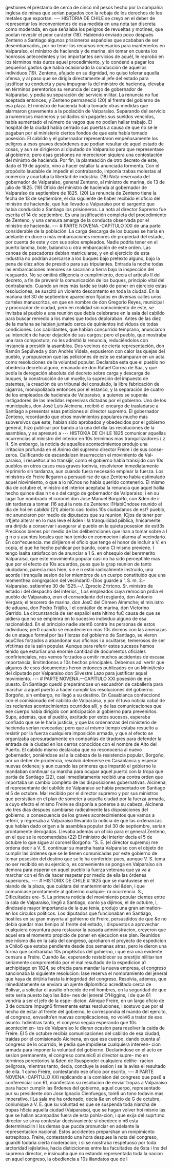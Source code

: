 gestiones el préstamo de cerca de cinco mil pesos hecho por la compañía inglesa de minas que serían pagados con la rebaja de los derechos de los metales que exportan. --- HISTORIA DE CHILE se creyó en el deber de representar los inconvenientes de esa medida en una nota tan discreta como moderada, en que señalaba los peligros de revueltas y motines, que podían revestir el peor carácter (18). Habiendo enviado poco después Zenteno a Santiago algunos prisioneros españoles que acababan de ser desembarcados, por no tener los recursos necesarios para mantenerlos en Valparaíso, el ministro de hacienda y de marina, sin tomar en cuenta los honrosos antecedentes y los importantes servicios de aquél, le reprobó en los términos más duros aquel procedimiento, y lo condenó a pagar los pequeños gastos que había ocasionado la conducción de aquellos individuos (19). Zenteno, afajado en su dignidad, no quiso tolerar aquella ofensa, y al paso que se dirigía directamente al jefe del estado para justificar su conducta y para impugnar la del ministro de hacienda, elevaba en términos perentorios su renuncia del cargo de gobernador de Valparaíso, y pedía su separación del servicio militar. La renuncia no fue aceptada entonces, y Zenteno permaneció (20) al frente del gobierno de esa plaza. El ministro de hacienda había tomado otras medidas que alarmaron gravemente a la población de Valparaíso. Separando del servicio a numerosos marineros y soldados sin pagarles sus sueldos vencidos, había aumentado el número de vagos que no podían hallar trabajo. El hospital de la ciudad había cerrado sus puertas a causa de que no se le pagaban por el ministerio ciertos fondos de que este había tomado posesión. El cabildo y el gobernador representaron empeñosamente los peligros a esos graves desórdenes que podían resultar de aquel estado de cosas, y aun se dirigieron al diputado de Valparaíso para que representase al gobierno; pero esas gestiones no merecieron siquiera una contestación del ministro de hacienda. Por fin, la planteación de otro decreto de este, dado el 19 de agosto, vino a hacer estallar la anunciada tormenta. Con el propósito laudable de impedir el contrabando, imponía trabas molestas al comercio y coartaba la libertad de industria. (18) Nota reservada del gobernador de Valparaíso, general Zenteno, al ministro de marina, de 13 de julio de 1825. (19) Oficio del ministro de hacienda al gobernador de Valparaíso de septiembre de 1825. (20) La renuncia de Zenteno tiene la fecha de 13 de septiembre, el día siguiente de haber recibido el oficio del ministro de hacienda, que fue llevado a Valparaíso por el sargento que había conducido a Santiago los prisioneros. La nota al director Supremo fue escrita el 14 de septiembre. Es una justificación completa del procedimiento de Zenteno, y una censura amarga de la conducta observada por el ministro de hacienda. --- # PARTE NOVENA.-CAPÍTULO XXI de una parte considerable de la población. La carga descarga de los buques se haría en adelante en doce o más embarcaciones menores de propiedad del estado, por cuenta de este y con sus solos empleados. Nadie podría tener en el puerto lancha, bote, balandra u otra embarcación de este orden. Las canoas de pescadores debían matricularse, y en el ejercicio de esta industria no podrían acercarse a los buques bajo pretexto alguno, bajo la pena de diez años de presidio para sus tripulantes. Entrada la noche todas las embarcaciones menores se sacarían a tierra bajo la inspección del resguardo. No se omitirá diligencia o cumplimiento, decía el artículo II del decreto, a fin de prevenir la comunicación de los buques, principio vital del contrabando. Cuando un mes más tarde se trató de poner en ejercicio estas resoluciones, se suscitó un violento descontento en toda la ciudad. En la mañana del 30 de septiembre aparecieron fijados en diversas calles unos carteles manuscritos, en que en nombre de don Gregorio Reyes, municipal y procurador de ciudad, pero en realidad sin conocimiento de este, se invitaba al pueblo a una reunión que debía celebrarse en la sala del cabildo para buscar remedio a los males que todos deploraban. Antes de las diez de la mañana se habían juntado cerca de quinientos individuos de todas condiciones. Los cabildantes, que habían concurrido temprano, anunciaron su intención de hacer dejación de sus cargos; pero el pueblo, que mostraba una rara compostura, no les admitió la renuncia, reduciéndolos con instancia a presidir la asamblea. Dos vecinos de cierta representación, don Ramón Sepúlveda y don Andrés Videla, expusieron con calor las quejas del pueblo, y propusieron que las peticiones de este se estamparan en un acta como resoluciones de la voluntad popular. Declaraba esta que el pueblo no obedecía decreto alguno, emanado de don Rafael Correa de Saa, y que pedía la derogación absoluta del decreto sobre carga y descarga de buques, la construcción de un muelle, la supresión del impuesto de patentes, la creación de un tribunal del consulado, la libre fabricación de cigarros, monopolizada entonces por el estanco, y la separación de cuatro de los empleados de hacienda de Valparaíso, a quienes se suponía instigadores de las medidas represivas dictadas por el gobierno. Uno de los municipales, don José Luis Aicinena, recibió el encargo de trasladarse a Santiago a presentar esas peticiones al director supremo. El gobernador Zenteno, recordando que otros movimientos populares mucho más subversivos que este, habían sido aprobados y obedecidos por el gobierno general, hizo publicar por bando a la una del día las resoluciones de la asamblea, y se apresuró a --- HlSTOKlA DE CHILE 1825 comunicar aquellas ocurrencias al ministro del interior en 10s terinimos mas tranquilizadores ( z I). Sin embargo, la noticia de aquellos acontecimientos produjo una irritacion profunda en el Animo del supremo director Freire i de sus conse- zeros. Calificando de escandalosn insurreccion el movimiento de Val- paraiso, i resueltos a'no transijir, como el gobierno habia transijido con 10s pueblos en otros casos mas graves todnvia, resolvieron inmediatamente reprimirlo sin tardanza, aun cuando fuera necesario emplear la fuerza. Los ministros de Freire llegaron a persuadirse de que Zenteno habia estimulado aquel niovimiento, o que a lo niCnos no habia querido contenerlo. El mismo dia de octubre el, ministro del interior aceptaba la renuncia que aquel hallia hecho quince dias h t e s del cargo de gobernador de Valparaiso; i en su lugar fue nombrado el coronel don Jose Manuel BorgoRo, con &#x26;den de ir sin tardanza a tomar. I16 aqui la nota de Zenteno: I1HabiCndose reunido el dia de hoi en cabildo (21) abierto casi todos 10s ciudadanos de est? pueblo, mc anunciaron por medio de diputados que su reunion, ICjos de tener por rrl)jeto alterar en lo mas leve el &#x26;den i !a tranquilidad piiblica, hnicamente era dirijida a conservar i asegurar al pueblo en la quieta posesion de estt3s Preciosos bienes por medio de las delibernciones que ihan a tomar sobre a l g n o s asuntos locales que han tenido en conmocion i alarma a1 vecindario. En con*ecuencia. me dirijieron el oficio que tengo el honor de inc!uir a V. en copia, el que he hecho puhlicar por bando, como CI mismo previene. I tengo Iaalta satisfaccion de anunciar a 1 S. en ohsequio del benrmerito Valparaiso, que este movimiento popular casi no ha sido perceptihle mas que por el efecto de 10s acuerdos, pues que la grap reunion de tanto ciudadano, parecia mas hien, s e e n estoi radicalmente instruido, una acorde i tranquila sesion de lor miembros de un cuerpo constituido que una momenthea congrqacion del vecindari0.-Dios guarde a \'. S. m. 3.-Valparaiso, setiemhre 30 de 1S25.--/. Zprocio Zrtrtcno. Sr. ministro de estado i del despacho del interior.,, Los empleados cuya remocion prdia el pueblo de Valparaiso, eran el cornandante del resgiardo, don Antonio Vergara; el tesorero de marina, don JosC del Cirmen Almmche; el min.istro de aduana, don Pedro Triijillo, i el contatlor de marina, don Victorino Garrido. La circunstancia de ser espaiiol este hltimo fuC causa de que se pidiera que no se emplenra en lo sucesivo individuo alguno de esa nacionalidad. En el principio nadie atent6 contra Ins personas de estos individuos; per0 cuando se enardecieron mas 10s dnimos con las amenazas de un ataque formal por las fiierzas del gobierno de Santiago, se vieron aquCllos forzados a abandonar sus oficinas i a ocultarse, temerosos de ser vfctimas de la saiin popular. Aunque para referir estos sucesos hemos tenido que esturliar una enornie cantidad de documentos oficiales confirienciales, nos vemos forzados a omitir muchos accidentes de escasa importancia, limitindonos a 10s hechos principales. Debemos ad. vertir que algunos de esos documentos heron entonces puhlicados en un Mnini/ieslo del diputado por Valparaiso don Silvestre Lazo para justificar aquel movimiento. --- # PARTE NOVENA.—CAPÍTULO XXI posesión de ese puesto. En Santiago quedó preparándose un escuadrón de caballería para marchar a aquel puerto a hacer cumplir las resoluciones del gobierno. Borgoño, sin embargo, no llegó a su destino. En Casablanca confeccionó con el comisionado del cabildo de Valparaíso, y por él tuvo noticia cabal de los recientes acontecimientos ocurridos allí, y de las comunicaciones que ese cuerpo había dirigido con anticipación al gobierno para prevenirlos. Supo, además, que el pueblo, excitado por estos sucesos, esperaba confiado que se le haría justicia, y que las ordenanzas del ministerio de hacienda serían revocadas; pero que al mismo tiempo estaba resuelto a resistir por la fuerza cualquiera imposición armada, y que al efecto se organizaba apresuradamente en compañías de tiradores para defender la entrada de la ciudad en los cerros conocidos con el nombre de Alto del Puerto. El cabildo mismo declaraba que no reconocería al nuevo gobernador, poniéndose así a la cabeza de la resistencia popular. Borgoño, por un deber de prudencia, resolvió detenerse en Casablanca y esperar nuevas órdenes; y aun cuando las primeras que impartió el gobierno le mandaban continuar su marcha para ocupar aquel puerto con la tropa que partía de Santiago (22), casi inmediatamente recibió una contra orden que importaba un cambio completo de las disposiciones gubernativas. Aicinena, el representante del cabildo de Valparaíso se había presentado en Santiago el 5 de octubre. Mal recibido por el director supremo y por sus ministros que persistían en el plan de someter a aquella ciudad por la fuerza armada, a cuyo efecto el mismo Freire se disponía a ponerse a su cabeza, Aicinena vio tres días después cambiarse radicalmente las disposiciones del gobierno, a consecuencia de los graves acontecimientos que vamos a referir, y regresaba a Valparaíso llevando la noticia de que las ordenanzas que habían dado origen a la asamblea popular del 30 de septiembre, serían prontamente derogadas. Llevaba además un oficio para el general Zenteno, en el que se le recomendaba (22) El ministro del interior decía el 5 de octubre lo que sigue al coronel Borgoño: "S. E. (el director supremo) me ordena decir a V. S. continuar su marcha hasta Valparaíso con el objeto de cumplir las órdenes que se le tienen comunicadas por este gobierno de tomar posesión del destino que se le ha conferido: pues, aunque V. S. tema no ser recibido en su ejercicio, es conveniente se ponga en Valparaíso sin demora para esperar en aquel pueblo la fuerza veterana que ya va a marchar con el fin de hacer respetar por medio de ella las órdenes superiores.. --- # HISTORIX DE CHILE # 1825 que se mantuviese en el niando de la plaza, que cuidara del mantenimiento del &#x26;den, i que comunicase prontamente al gobierno cualquie- ra ocurrencia. S., Dificultades ere- 5. La primera noticia del movimiento popular cientes entre la sala de Valparaiso, lleg6 a Santiago, conlo ya dijimos, el de octubre, i, dindosele mayor importancia de la que tenia, produjo una gran animation-en los circulos politicos. Los diputados que funcionaban en Santiago, hostiles en su gran mayoria al gohierno de Freire, persusdidos de que &#x26;e no debia quedar mas tienipo a1 frente del estado, i dispuestos a aprovechar cualquiera coyuntura para restaurar la pasada administracion, creyeron que aquel era el momento propicio de poner en ejecucion ese plan. Reunidos ese niismo dia en la sala del congreso, aproharon el proyecto de espedicion a Chilo6 que estaba pendiente desde dos semanas atras, pero le dieron una forma que contrariaba 10s prop6sitos del gohierno, i que era una evidente censura a Freire. Cuando &#x26;e, esperando restablecer su prestijio niilitar tan seriamente comprometido por el mal resultado de la espedicion a1 archipidago en 1824, se ofrecia para mandar la nueva empresa, el congreso sancionaba la siguiente resolucion: lase reserva el nombramiento del jeneral que haya de dirijirla hasta la integridad del congreso. Resolvia, ademss, que ininediatamente se enviara un ajente diplomltico acreditado cerca de Bolivar, a solicitar el ausilio ofrecido de mil hombres, en la seguridad de que este seria puesto bajo las &#x26;de- nes del jeneral O’Higgins, i de que 61 vendria a ser el jefe de la espe- dicion. Aiinque Freire, en un largo oficio de 3 de octubre impugn6 firmemente estas resoluciones, i sostuvo que por el hecho de estar a1 frente del gobierno, le correspondia el mando del ejercito, el congreso, envuelto’en nuevas complicaciones, no volvi6 a tratar de ese asunto. hdientras tanto, el conyeso seguia esperando que 10s acontecimien- tos de Valparaiso le dieran ocasion para resolver la caida de Freire. El 5 de octubre recibia comunicaciones del cabildo de esa ciudad, traidas por el comisionado Aicinena, en que ese cuerpo, dando cuenta a1 congreso de lo ocurrido, le pedia que impidiese cualquiera interven- cion armada para imponer la voluntad del gobierno. Declarindose en el acto en sesion permanente, el congreso comunic6 al director supre- mo en terminos perentorios la &#x26;den de llsuspender cualquiera delihe- racion peligrosa, mientras tanto, decia, concluye la sesion i se le avisa el resultado de ella. 1 como Freire, contestando ese oficio por escrito, --- # PARTE NOVENA.-CAPÍTULO XXI replicando a la comision del congreso que pas6 a conferenciar con 61, manifestam su resolucion de enviar tropas a Valparaiso para hacer cumplir las 6rdenes del gobierno, aquel cuerpo, representado pur su presidente don Jose Ignacio Cienfuegos, tom6 un tono todavin mas imperativo. IILa sala me ha ordenado, decia &#x26;e en oficio de G de octubre, coniunique a V. E. que su voluntad es que se suspenda toda niarcha de tropas h5cia aquella ciudad (Vaiparaisoj, que se hagan volver hoi misnio las que se hallan acampadas fuera de esta pohla-cion, i que exija del suprt:mo director se sirva contestar decisivaniente si obedece o n6 esta determinaciiin i Iss demas que pucda pronunciar en adelante la representacion nacional. Estos accidentes preparshan un ronipimicnto estrepitoso. Freire, contestando una hora despues la nota del congreso, guard6 todaria cierta nioderacion; i si se niostraba respetuoso por toda arctoridad lejislativa, hacia disticiciones entre las facultades de 6sta i Ins del supremo director, e insinuaha que no estando representada toda la nacion en aquel congreso, la obediencia a 10s iiiandatos que de I